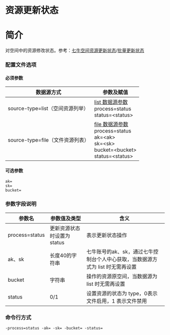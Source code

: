 # 资源更新状态

# 简介
对空间中的资源修改状态。参考：[七牛空间资源更新状态](https://developer.qiniu.com/kodo/api/4173/modify-the-file-status)/[批量更新状态](https://developer.qiniu.com/kodo/api/1250/batch)

### 配置文件选项

#### 必须参数
|数据源方式|参数及赋值|  
|--------|-----|  
|source-type=list（空间资源列举）|[list 数据源参数](listbucket.md) <br> process=status <br> status=\<status\> |  
|source-type=file（文件资源列表）|[file 数据源参数](fileinput.md) <br> process=status <br> ak=\<ak\> <br> sk=\<sk\> <br> bucket=\<bucket\> <br> status=\<status\> |  

#### 可选参数
```
ak=
sk=
bucket= 
```

### 参数字段说明
|参数名|参数值及类型 | 含义|  
|-----|-------|-----|  
|process=status| 更新资源状态时设置为status| 表示更新状态操作|  
|ak、sk|长度40的字符串|七牛账号的ak、sk，通过七牛控制台个人中心获取，当数据源方式为 list 时无需再设置|  
|bucket| 字符串| 操作的资源原空间，当数据源为 list 时无需再设置|  
|status| 0/1| 设置资源的状态为 type，0表示文件启用，1 表示文件禁用|  

### 命令行方式
```
-process=status -ak= -sk= -bucket= -status=  
```

